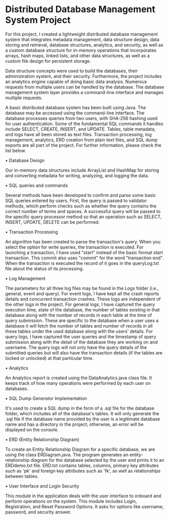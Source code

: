 # Distributed Database Management System Project

For this project, I created a lightweight distributed database management system that integrates metadata management, data structure design, data storing and retrieval, database structures, analytics, and security, as well as a custom database structure for in-memory operations that incorporates arrays, hash maps, linked lists, and other data structures, as well as a custom file design for persistent storage.

Data structure concepts were used to build the databases, their administration system, and their security. Furthermore, the project includes an analytics engine capable of doing basic data analysis. Numerous requests from multiple users can be handled by the database. The database management system layer provides a command-line interface and manages multiple requests.

A basic distributed database system has been built using Java. The database may be accessed using the command-line interface. The database processes queries from two users, with SHA-256 hashing used for user authentication. Some of the fundamental SQL commands it handles include SELECT, CREATE, INSERT, and UPDATE. Tables, table metadata, and logs have all been stored as text files. Transaction processing, log management, analytics, ERD creation from plain text files, and SQL dump exports are all part of the project. For further information, please check the list below.

• Database Design

Our in-memory data structures include ArrayList and HashMap for storing and converting metadata for writing, analyzing, and logging the data.

• SQL queries and commands

Several methods have been developed to confirm and parse some basic SQL queries entered by users. First, the query is passed to validator methods, which perform checks such as whether the query contains the correct number of terms and spaces. A successful query will be passed to the specific query processor method so that an operation such as SELECT, INSERT, UPDATE, DELETE can be performed.

• Transaction Processing

An algorithm has been created to parse the transaction's query. When you select the option for write queries, the transaction is executed. For launching a transaction, I have used "start" instead of the basic format start transaction. This commit also uses "commit" for the word "transaction end". When the transaction is executed the record of it goes in the queryLog.txt file about the status of its processing.

• Log Management

The parameters for all three log files may be found in the Logs folder (i.e., general, event and query). For event logs, I have kept all the crash reports details and concurrent transaction crashes. These logs are independent of the other logs in the project. For general logs, I have captured the query execution time, state of the database, the number of tables existing in that database along with the number of records in each table at the time of query submission. These are specific to the database when a user uses a database it will fetch the number of tables and number of records in all these tables under the used database along with the users' details. For query logs, I have captured the user queries and the timestamp of query submission along with the detail of the database they are working on and username. The query logs will not only have the query details of the submitted queries but will also have the transaction details (if the tables are locked or unlocked) at that particular time.

• Analytics

An Analytics report is created using the DataAnalytics.java class file. It keeps track of how many operations were performed by each user on databases.

• SQL Dump Generator Implementation

It's used to create a SQL dump in the form of a .sql file for the database folder, which includes all of the database's tables. It will only generate the .sql file if the database name provided by the user is a legitimate database name and has a directory in the project; otherwise, an error will be displayed on the console.

• ERD (Entity Relationship Diagram)

To create an Entity Relationship Diagram for a specific database, we are using the class ERDiagram.java. The program generates an entity-relationship diagram for the database selected by the user and prints it to an ERDdemo.txt file. ERD.txt contains tables, columns, primary key attributes such as 'pk' and foreign key attributes such as 'fk', as well as relationships between tables.

• User Interface and Login Security

This module in the application deals with the user interface to onboard and perform operations on the system. This module includes Login, Registration, and Reset Password Options. It asks for options like username, password, and security answer.
